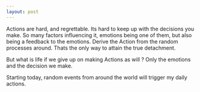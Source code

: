 ```yaml
---
layout: post
---
```


Actions are hard, and regrettable. Its hard to keep up with the decisions you make.
So many factors influencing it, emotions being one of them, but also being a feedback to the emotions.
Derive the Action from the random processes around.
Thats the only way to attain the true detachment.

But what is life if we give up on making Actions as will ?
Only the emotions and the decision we make.

Starting today, random events from around the world will trigger my daily actions.
